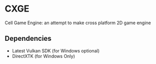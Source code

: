 # CXGE
Cell Game Engine: an attempt to make cross platform 2D game engine

## Dependencies

* Latest Vulkan SDK (for Windows optional)
* DirectXTK (for Windows Only)
